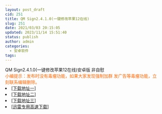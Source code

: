 ```yaml
---
layout: post_draft
cid: 251
title: QM Sign2.4.1.0(一键修改苹果12在线)
slug: 251
date: 2021/03/03 20:15:05
updated: 2023/11/14 15:51:40
status: publish
author: admin
categories: 
  - 安卓软件
tags: 
---
```



<div alt="潮男心博客 www.cnx0.com">
	<div>
		QM Sign2.4.1.0(一键修改苹果12在线)安卓版 非自慰
	</div>
	<div>
	</div>
	<div>
		<span style="color:#FF6600;">小编提示：发布时没有毒瘤功能，如果大家发现强制加群 发广告等毒瘤功能，立刻联系编辑删除。</span>
	</div>
	<li>
		<a href="http://116.255.150.52/soft/UploadFile/2021/210303qm.rar" target="_blank">[下载地址一]</a>
	</li>
	<li>
		<a href="http://116.255.169.220/soft/UploadFile/2021/210303qm.rar" target="_blank">[下载地址二]</a>
	</li>
	<li>
		<a href="http://dx.qqyewu.com/soft/UploadFile/2021/210303qm.rar" target="_blank">[下载地址三]</a>
	</li>
	<li>
		<a href="https://djblog.cn/soft/download.asp?softid=24659&amp;downid=9&amp;id=25508" target="_blank">[迅雷专用高速下载]</a>
	</li>
</div>